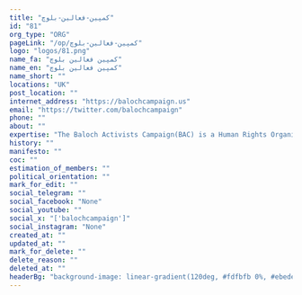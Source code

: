 ```yaml
---
title: "کمپین-فعالین-بلوچ"
id: "81"
org_type: "ORG"
pageLink: "/op/کمپین-فعالین-بلوچ"
logo: "logos/81.png"
name_fa: "کمپین فعالین بلوچ"
name_en: "کمپین فعالین بلوچ"
name_short: ""
locations: "UK"
post_location: ""
internet_address: "https://balochcampaign.us"
email: "https://twitter.com/balochcampaign"
phone: ""
about: ""
expertise: "‏The Baloch Activists Campaign(BAC) is a Human Rights Organisation, that observers Human Rights violation in Sistan&Balochistan (Iran)."
history: ""
manifesto: ""
coc: ""
estimation_of_members: ""
political_orientation: ""
mark_for_edit: ""
social_telegram: ""
social_facebook: "None"
social_youtube: ""
social_x: "['balochcampaign']"
social_instagram: "None"
created_at: ""
updated_at: ""
mark_for_delete: ""
delete_reason: ""
deleted_at: ""
headerBg: "background-image: linear-gradient(120deg, #fdfbfb 0%, #ebedee 100%);"
---
```

